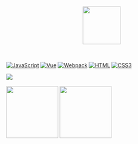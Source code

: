 
<h3 align="center">
  <img style="width:100px" src="https://media.giphy.com/media/mGcNjsfWAjY5AEZNw6/giphy.gif" width="50">
</h3><br>

  [![JavaScript](https://img.shields.io/badge/JavaScript-000000?logo=JavaScript&logoColor=FFCA28)](https://linweiqian.github.io/linweiqianBlog/)
  [![Vue](https://img.shields.io/badge/Vue.js-35495E?logo=vue.js&logoColor=4FC08D)](https://linweiqian.github.io/linweiqianBlog/)
  [![Webpack](https://img.shields.io/badge/-webpack-2B3A42?logo=webpack&logoColor=75AFCC)](https://linweiqian.github.io/linweiqianBlog/)
  [![HTML](https://img.shields.io/badge/-HTML5-E34F26?style=plastic&logo=html5&logoColor=white)](https://linweiqian.github.io/linweiqianBlog/)
  [![CSS3](https://img.shields.io/badge/-CSS3-1572B6?style=plastic&logo=css3)](https://linweiqian.github.io/linweiqianBlog/)
  
<!-- Github连续打卡start -->
<div align="left">
  <img align="center" src="https://github-readme-streak-stats.herokuapp.com/?user=pxhnice&theme=dark&hide_border=true" />
</div>
<!-- Github连续打卡end -->
<br>
<!-- 统计卡片start -->
<div align="left">
  <img height="137px" src="https://github-readme-stats.vercel.app/api?username=pxhnice&hide_title=true&hide_border=true&show_icons=trueline_height=21&text_color=000&icon_color=000&bg_color=0,ea6161,ffc64d,fffc4d,52fa5a&theme=graywhite" />
  <img height="137px" src="https://github-readme-stats.vercel.app/api/top-langs/?username=sun0225SUN&hide_title=true&hide_border=true&layout=compact&langs_count=6&text_color=000&icon_color=fff&bg_color=0,52fa5a,4dfcff,c64dff&theme=graywhite" />
</div>


